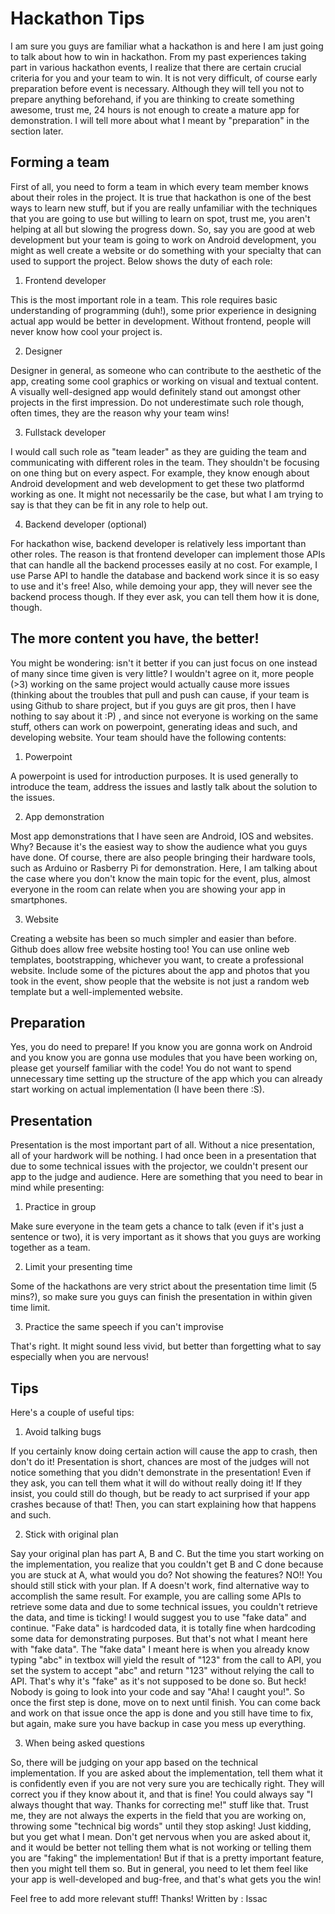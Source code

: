 # Hackathon Tips

I am sure you guys are familiar what a hackathon is and here I am just going to talk about how to win in hackathon. From my past experiences taking part in various hackathon events, I realize that there are certain crucial criteria for you and your team to win. It is not very difficult, of course early preparation before event is necessary. Although they will tell you not to prepare anything beforehand, if you are thinking to create something awesome, trust me, 24 hours is not enough to create a mature app for demonstration. I will tell more about what I meant by "preparation" in the section later.

## Forming a team
First of all, you need to form a team in which every team member knows about their roles in the project. It is true that hackathon is one of the best ways to learn new stuff, but if you are really unfamiliar with the techniques that you are going to use but willing to learn on spot, trust me, you aren't helping at all but slowing the progress down. So, say you are good at web development but your team is going to work on Android development, you might as well create a website or do something with your specialty that can used to support the project. Below shows the duty of each role:

1. Frontend developer

This is the most important role in a team. This role requires basic understanding of programming (duh!), some prior experience in designing actual app would be better in development. Without frontend, people will never know how cool your project is.

2. Designer

Designer in general, as someone who can contribute to the aesthetic of the app, creating some cool graphics or working on visual and textual content. A visually well-designed app would definitely stand out amongst other projects in the first impression. Do not underestimate such role though, often times, they are the reason why your team wins! 

3. Fullstack developer

I would call such role as "team leader" as they are guiding the team and communicating with different roles in the team. They shouldn't be focusing on one thing but on every aspect. For example, they know enough about Android development and web development to get these two platformd working as one. It might not necessarily be the case, but what I am trying to say is that they can be fit in any role to help out. 

4. Backend developer (optional)

For hackathon wise, backend developer is relatively less important than other roles. The reason is that frontend developer can implement those APIs that can handle all the backend processes easily at no cost. For example, I use Parse API to handle the database and backend work since it is so easy to use and it's free! Also, while demoing your app, they will never see the backend process though. If they ever ask, you can tell them how it is done, though. 


## The more content you have, the better!

You might be wondering: isn't it better if you can just focus on one instead of many since time given is very little? I wouldn't agree on it, more people (>3) working on the same project would actually cause more issues (thinking about the troubles that pull and push can cause, if your team is using Github to share project, but if you guys are git pros, then I have nothing to say about it :P) , and since not everyone is working on the same stuff, others can work on powerpoint, generating ideas and such, and developing website. Your team should have the following contents:

1. Powerpoint 

A powerpoint is used for introduction purposes. It is used generally to introduce the team, address the issues and lastly talk about the solution to the issues.

2. App demonstration

Most app demonstrations that I have seen are Android, IOS and websites. Why? Because it's the easiest way to show the audience what you guys have done. Of course, there are also people bringing their hardware tools, such as Arduino or Rasberry Pi for demonstration. Here, I am talking about the case where you don't know the main topic for the event, plus, almost everyone in the room can relate when you are showing your app in smartphones. 

3. Website

Creating a website has been so much simpler and easier than before. Github does allow free website hosting too! You can use online web templates, bootstrapping, whichever you want, to create a professional website. Include some of the pictures about the app and photos that you took in the event, show people that the website is not just a random web template but a well-implemented website. 

## Preparation

Yes, you do need to prepare! If you know you are gonna work on Android and you know you are gonna use modules that you have been working on, please get yourself familiar with the code! You do not want to spend unnecessary time setting up the structure of the app which you can already start working on actual implementation (I have been there :S). 

## Presentation

Presentation is the most important part of all. Without a nice presentation, all of your hardwork will be nothing. I had once been in a presentation that due to some technical issues with the projector, we couldn't present our app to the judge and audience. Here are something that you need to bear in mind while presenting:

1. Practice in group

Make sure everyone in the team gets a chance to talk (even if it's just a sentence or two), it is very important as it shows that you guys are working together as a team. 

2. Limit your presenting time

Some of the hackathons are very strict about the presentation time limit (5 mins?), so make sure you guys can finish the presentation in within given time limit. 

3. Practice the same speech if you can't improvise

That's right. It might sound less vivid, but better than forgetting what to say especially when you are nervous! 


## Tips 

Here's a couple of useful tips:

1. Avoid talking bugs

If you certainly know doing certain action will cause the app to crash, then don't do it! Presentation is short, chances are most of the judges will not notice something that you didn't demonstrate in the presentation! Even if they ask, you can tell them what it will do without really doing it! If they insist, you could still do though, but be ready to act surprised if your app crashes because of that! Then, you can start explaining how that happens and such. 


2. Stick with original plan

Say your original plan has part A, B and C. But the time you start working on the implementation, you realize that you couldn't get B and C done because you are stuck at A, what would you do? Not showing the features? NO!! You should still stick with your plan. If A doesn't work, find alternative way to accomplish the same result. For example, you are calling some APIs to retrieve some data and due to some technical issues, you couldn't retrieve the data, and time is ticking! I would suggest you to use "fake data" and continue. "Fake data" is hardcoded data, it is totally fine when hardcoding some data for demonstrating purposes. But that's not what I meant here with "fake data". The "fake data" I meant here is when you already know typing "abc" in textbox will yield the result of "123" from the call to API, you set the system to accept "abc" and return "123" without relying the call to API. That's why it's "fake" as it's not supposed to be done so. But heck! Nobody is going to look into your code and say "Aha! I caught you!". So once the first step is done, move on to next until finish. You can come back and work on that issue once the app is done and you still have time to fix, but again, make sure you have backup in case you mess up everything. 

3. When being asked questions

So, there will be judging on your app based on the technical implementation. If you are asked about the implementation, tell them what it is confidently even if you are not very sure you are techically right. They will correct you if they know about it, and that is fine! You could always say "I always thought that way. Thanks for correcting me!" stuff like that. Trust me, they are not always the experts in the field that you are working on, throwing some "technical big words" until they stop asking! Just kidding, but you get what I mean. Don't get nervous when you are asked about it, and it would be better not telling them what is not working or telling them you are "faking" the implementation! But if that is a pretty important feature, then you might tell them so. But in general, you need to let them feel like your app is well-developed and bug-free, and that's what gets you the win!



Feel free to add more relevant stuff! Thanks! 
Written by : Issac













